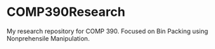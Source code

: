 # COMP390Research
My research repository for COMP 390. Focused on Bin Packing using Nonprehensile Manipulation. 
